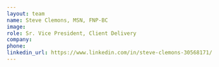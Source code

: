 ```yaml
---
layout: team
name: Steve Clemons, MSN, FNP-BC
image:
role: Sr. Vice President, Client Delivery
company:
phone:
linkedin_url: https://www.linkedin.com/in/steve-clemons-30568171/
---
```

